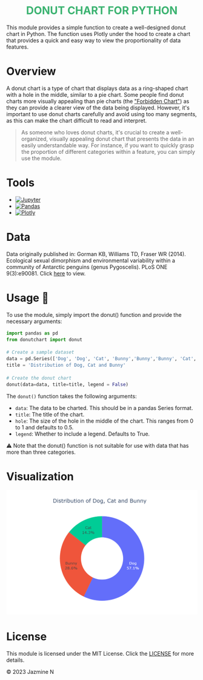<h1 align="center" style="color:MediumSeaGreen;"> <b> DONUT CHART FOR PYTHON  </b></h1>

This module provides a simple function to create a well-designed donut chart in Python. The function uses Plotly under the hood to create a chart that provides a quick and easy way to view the proportionality of data features.

# Overview
A donut chart is a type of chart that displays data as a ring-shaped chart with a hole in the middle, similar to a pie chart. Some people find donut charts more visually appealing than pie charts (the ["Forbidden Chart"](https://www.entrepreneur.com/growing-a-business/people-please-stop-using-pie-charts/239932)) as they can provide a clearer view of the data being displayed. However, it's important to use donut charts carefully and avoid using too many segments, as this can make the chart difficult to read and interpret.

> As someone who loves donut charts, it's crucial to create a well-organized, visually appealing donut chart that presents the data in an easily understandable way. For instance, if you want to quickly grasp the proportion of different categories within a feature, you can simply use the module. 

# Tools
- [![Jupyter](https://img.shields.io/badge/Jupyter-Notebook-orange?style=flat&logo=jupyter)](https://jupyter.org/)
- [![Pandas](https://img.shields.io/badge/-Pandas-150458?style=flat&logo=pandas&logoColor=white)](https://pandas.pydata.org/)
- [![Plotly](https://img.shields.io/badge/-Plotly-4E84C4?style=flat&logo=plotly&logoColor=white)](https://plotly.com/)

# Data 
Data originally published in:
Gorman KB, Williams TD, Fraser WR (2014). Ecological sexual dimorphism and environmental variability within a community of Antarctic penguins (genus Pygoscelis). PLoS ONE 9(3):e90081. Click [here](https://doi.org/10.1371/journal.pone.0090081) to view.

# Usage :doughnut:
To use the module, simply import the donut() function and provide the necessary arguments:

``` python
import pandas as pd
from donutchart import donut

# Create a sample dataset
data = pd.Series(['Dog', 'Dog', 'Cat', 'Bunny','Bunny','Bunny', 'Cat', 'Dog', 'Dog', 'Dog', 'Dog', 'Bunny', 'Dog', 'Dog'])
title = 'Distribution of Dog, Cat and Bunny'

# Create the donut chart
donut(data=data, title=title, legend = False)

```
The `donut()` function takes the following arguments:

- `data`: The data to be charted. This should be in a pandas Series format.
- `title`: The title of the chart.
- `hole`: The size of the hole in the middle of the chart. This ranges from 0 to 1 and defaults to 0.5.
- `legend`: Whether to include a legend. Defaults to True.

:warning: Note that the donut() function is not suitable for use with data that has more than three categories.

# Visualization
![SampleViz](https://github.com/JZMNE/Donut_Module_For_Python/blob/main/img/donut.png)

# License 
This module is licensed under the MIT License. Click the [LICENSE](https://opensource.org/licenses/MIT) for more details.

&copy; 2023 Jazmine N

